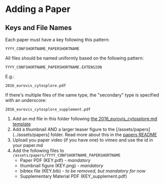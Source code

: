# Adding a Paper

## Keys and File Names

Each paper must have a key following this pattern:

```
YYYY_CONFSHORTNAME_PAPERSHORTNAME
```

All files should be named uniformly based on the following pattern:

```
YYYY_CONFSHORTNAME_PAPERSHORTNAME.EXTENSION
```
E.g.:
```
2016_eurovis_cytosplore.pdf
```
If there's multiple files of the same type, the "secondary" type is specified with an underscore:
```
2016_eurovis_cytosplore_supplement.pdf
```

 1. Add an md file in this folder following [the 2016_eurovis_cytosplore.md template](2016_eurovis_cytosplore.md)
 2. Add a thumbnail AND a larger teaser figure to the [/assets/papers](../assets/papers] folder. Read more about this in the [papers README](../assets/papers/README.md)
 3. Upload you paper video (if you have one) to vimeo and use the id in your paper.md
 4. Add the following files to `/assets/papers/YYYY_CONFSHORTNAME_PAPERSHORTNAME`
    * Paper PDF (KEY.pdf) - *mandatory*
    * thumbnail figure (KEY.png) - *mandatory*
    * bibtex file (KEY.bib) - *to be removed, but mandatory for now*    
    * Supplementary Material PDF (KEY_supplement.pdf)

